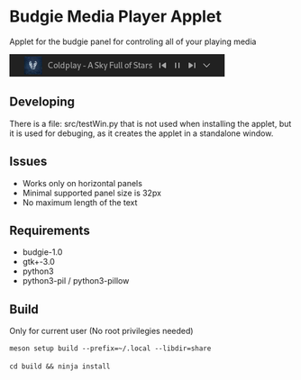 # Budgie Media Player Applet
Applet for the budgie panel for controling all of your playing media

![screenshot](screenshot.png)

## Developing
There is a file: src/testWin.py that is not used when installing the applet, but it is used for debuging, as it creates the applet in a standalone window.

## Issues 
- Works only on horizontal panels
- Minimal supported panel size is 32px
- No maximum length of the text

## Requirements
- budgie-1.0 
- gtk+-3.0
- python3
- python3-pil / python3-pillow

## Build 
Only for current user (No root privilegies needed)
~~~ shell
meson setup build --prefix=~/.local --libdir=share

cd build && ninja install
~~~

